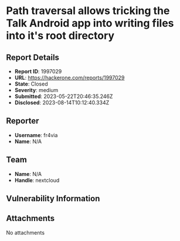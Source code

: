# Path traversal allows tricking the Talk Android app into writing files into it's root directory 

## Report Details
- **Report ID**: 1997029
- **URL**: https://hackerone.com/reports/1997029
- **State**: Closed
- **Severity**: medium
- **Submitted**: 2023-05-22T20:46:35.246Z
- **Disclosed**: 2023-08-14T10:12:40.334Z

## Reporter
- **Username**: fr4via
- **Name**: N/A

## Team
- **Name**: N/A
- **Handle**: nextcloud

## Vulnerability Information


## Attachments
No attachments
